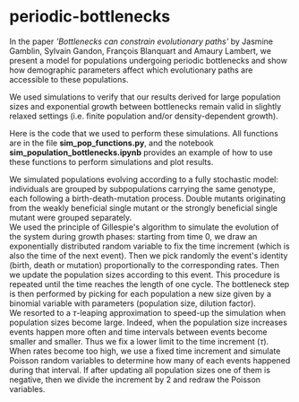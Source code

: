 # periodic-bottlenecks


In the paper *'Bottlenecks can constrain evolutionary paths'* by Jasmine Gamblin, Sylvain Gandon, François Blanquart and Amaury Lambert, we present a model for populations undergoing periodic bottlenecks and show how demographic parameters affect which evolutionary paths are accessible to these populations.

We used simulations to verify that our results derived for large population sizes and exponential growth between bottlenecks remain valid in slightly relaxed settings (i.e. finite population and/or density-dependent growth).

Here is the code that we used to perform these simulations. All functions are in the file **sim_pop_functions.py**, and the notebook **sim_population_bottlenecks.ipynb** provides an example of how to use these functions to perform simulations and plot results.

We simulated populations evolving according to a fully stochastic model: individuals are grouped by subpopulations carrying the same genotype, each following a birth-death-mutation process. Double mutants originating from the weakly beneficial single mutant or the strongly beneficial single mutant were grouped separately.  
We used the principle of Gillespie's algorithm to simulate the evolution of the system during growth phases: starting from time 0, we draw an exponentially distributed random variable to fix the time increment (which is also the time of the next event). Then we pick randomly the event's identity (birth, death or mutation) proportionally to the corresponding rates. Then we update the population sizes according to this event. This procedure is repeated until the time reaches the length of one cycle. The bottleneck step is then performed by picking for each population a new size given by a binomial variable with parameters (population size, dilution factor).  
We resorted to a $\tau$-leaping approximation to speed-up the simulation when population sizes become large. Indeed, when the population size increases events happen more often and time intervals between events become smaller and smaller. Thus we fix a lower limit to the time increment ($\tau$). When rates become too high, we use a fixed time increment and simulate Poisson random variables to determine how many of each events happened during that interval. If after updating all population sizes one of them is negative, then we divide the increment by 2 and redraw the Poisson variables.
